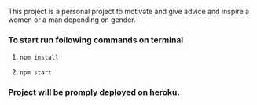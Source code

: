 This project is a personal project to motivate and give advice and inspire a women or a man depending on gender.

### To start run following commands on terminal

1. `npm install`

2. `npm start`

### Project will be promply deployed on heroku.